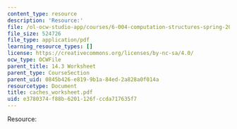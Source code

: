```yaml
---
content_type: resource
description: 'Resource:'
file: /ol-ocw-studio-app/courses/6-004-computation-structures-spring-2017/e3780374f88b6201126fccda717635f7_caches_worksheet.pdf
file_size: 524726
file_type: application/pdf
learning_resource_types: []
license: https://creativecommons.org/licenses/by-nc-sa/4.0/
ocw_type: OCWFile
parent_title: 14.3 Worksheet
parent_type: CourseSection
parent_uid: 0845b426-e819-9b1a-84ed-2a828a0f014a
resourcetype: Document
title: caches_worksheet.pdf
uid: e3780374-f88b-6201-126f-ccda717635f7
---
```

Resource: